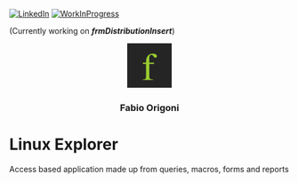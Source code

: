 [![LinkedIn][linkedin-shield]][linkedin-url]
[![WorkInProgress][shield-progress]][shield-progress-url]


(Currently working on ***frmDistributionInsert***)

<div id="top"></div>

<div align="center">
  <a href=https://fabioorigoni.ch/">
    <img src="images/logo.webp" alt="Logo" width="80" height="80">
  </a>
  <h3 align="center">Fabio Origoni</h3>
</div>              
                    
# Linux Explorer
Access based application made up from queries, macros, forms and reports 


<!-- MARKDOWN LINKS & IMAGES -->
[linkedin-shield]: https://img.shields.io/badge/-LinkedIn-black.svg?style=for-the-badge&logo=linkedin&colorB=555
[linkedin-url]: https://www.linkedin.com/in/fabio-origoni/
[shield-progress]: https://shields.io/badge/state-workinprogress-brightgreen
[shield-progress-url]: https://github.com/gitfaor/linuxexplorer
